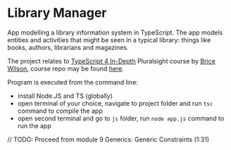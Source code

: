 # Library Manager

App modelling a library information system in TypeScript. The app models entities and activities that might be seen in a typical library: things like books, authors, librarians and magazines.

The project relates to [TypeScript 4 In-Depth](https://app.pluralsight.com/library/courses/typescript-4-in-depth/table-of-contents) Pluralsight course by [Brice Wilson](https://app.pluralsight.com/profile/author/brice-wilson), course repo may be found [here](https://github.com/bricewilson/TypeScript-4-in-depth).

Program is executed from the command line:

- install Node.JS and TS (globally)
- open terminal of your choice, navigate to project folder and run `tsc` command to compile the app
- open second terminal and go to `js` folder, run `node app.js` command to run the app

// TODO: Proceed from module 9 Generics: Generic Constraints (1:31)
